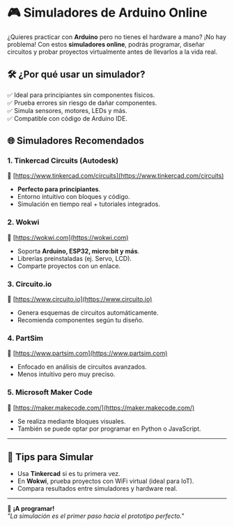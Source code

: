 # 🎮 **Simuladores de Arduino Online**  

¿Quieres practicar con **Arduino** pero no tienes el hardware a mano? ¡No hay problema! Con estos **simuladores online**, podrás programar, diseñar circuitos y probar proyectos virtualmente antes de llevarlos a la vida real.  

## 🛠️ **¿Por qué usar un simulador?**  
✅ Ideal para principiantes sin componentes físicos.  
✅ Prueba errores sin riesgo de dañar componentes.  
✅ Simula sensores, motores, LEDs y más.  
✅ Compatible con código de Arduino IDE.  

## 🌐 **Simuladores Recomendados**  

### 1. **Tinkercad Circuits** (Autodesk)  
🔗 [https://www.tinkercad.com/circuits](https://www.tinkercad.com/circuits)  
- **Perfecto para principiantes**.  
- Entorno intuitivo con bloques y código.  
- Simulación en tiempo real + tutoriales integrados.  

### 2. **Wokwi**  
🔗 [https://wokwi.com](https://wokwi.com)  
- Soporta **Arduino, ESP32, micro:bit y más**.  
- Librerías preinstaladas (ej. Servo, LCD).  
- Comparte proyectos con un enlace.  

### 3. **Circuito.io**  
🔗 [https://www.circuito.io](https://www.circuito.io)  
- Genera esquemas de circuitos automáticamente.  
- Recomienda componentes según tu diseño.  

### 4. **PartSim**  
🔗 [https://www.partsim.com](https://www.partsim.com)  
- Enfocado en análisis de circuitos avanzados.  
- Menos intuitivo pero muy preciso.

### 5. **Microsoft Maker Code**  
🔗 [https://maker.makecode.com/](https://maker.makecode.com/)
- Se realiza mediante bloques visuales.  
- También se puede optar por programar en Python o JavaScript. 

---

## 📌 **Tips para Simular**  
- Usa **Tinkercad** si es tu primera vez.  
- En **Wokwi**, prueba proyectos con WiFi virtual (ideal para IoT).  
- Compara resultados entre simuladores y hardware real.  

---

🚀 **¡A programar!**  
*"La simulación es el primer paso hacia el prototipo perfecto."*  

